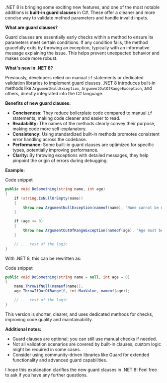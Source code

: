 .NET 8 is bringing some exciting new features, and one of the most notable additions is **built-in guard clauses** in C#. These offer a cleaner and more concise way to validate method parameters and handle invalid inputs.

**What are guard clauses?**

Guard clauses are essentially early checks within a method to ensure its parameters meet certain conditions. If any condition fails, the method gracefully exits by throwing an exception, typically with an informative message explaining the issue. This helps prevent unexpected behavior and makes code more robust.

**What's new in .NET 8?**

Previously, developers relied on manual `if` statements or dedicated validation libraries to implement guard clauses. .NET 8 introduces built-in methods like `ArgumentNullException`, `ArgumentOutOfRangeException`, and others, directly integrated into the C# language.

**Benefits of new guard clauses:**

- **Conciseness:** They reduce boilerplate code compared to manual `if` statements, making code cleaner and easier to read.
- **Readability:** The names of the methods clearly convey their purpose, making code more self-explanatory.
- **Consistency:** Using standardized built-in methods promotes consistent error handling across the codebase.
- **Performance:** Some built-in guard clauses are optimized for specific types, potentially improving performance.
- **Clarity:** By throwing exceptions with detailed messages, they help pinpoint the origin of errors during debugging.

**Example:**

Code snippet

```csharp
public void DoSomething(string name, int age)
{
    if (string.IsNullOrEmpty(name))
    {
        throw new ArgumentNullException(nameof(name), "Name cannot be null or empty.");
    }

    if (age <= 0)
    {
        throw new ArgumentOutOfRangeException(nameof(age), "Age must be positive.");
    }

    // ... rest of the logic
}
```

With .NET 8, this can be rewritten as:

Code snippet

```csharp
public void DoSomething(string name = null, int age = 0)
{
    name.ThrowIfNull(nameof(name));
    age.ThrowIfOutOfRange(0, int.MaxValue, nameof(age));

    // ... rest of the logic
}
```

This version is shorter, clearer, and uses dedicated methods for checks, improving code quality and maintainability.

**Additional notes:**

- Guard clauses are optional; you can still use manual checks if needed.
- Not all validation scenarios are covered by built-in clauses; custom logic might be required in some cases.
- Consider using community-driven libraries like Guard for extended functionality and advanced guard capabilities.

I hope this explanation clarifies the new guard clauses in .NET 8! Feel free to ask if you have any further questions.